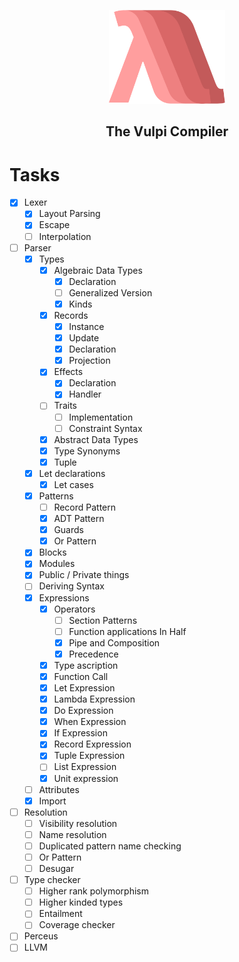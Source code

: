 <p align="center"><img alt="Vulpi Logo" height="150px" src="images/logo.png"></p>
<h2 align="center">The Vulpi Compiler</h2>

# Tasks

- [x] Lexer
    - [x] Layout Parsing
    - [x] Escape
    - [ ] Interpolation
- [ ] Parser
    - [x] Types
        - [x] Algebraic Data Types
            - [x] Declaration
            - [ ] Generalized Version
            - [X] Kinds
        - [x] Records
            - [x] Instance
            - [x] Update
            - [x] Declaration
            - [x] Projection
        - [x] Effects
            - [x] Declaration
            - [x] Handler
        - [ ] Traits
            - [ ] Implementation
            - [ ] Constraint Syntax
        - [x] Abstract Data Types
        - [x] Type Synonyms
        - [x] Tuple
    - [x] Let declarations
        - [x] Let cases
    - [x] Patterns
        - [ ] Record Pattern
        - [x] ADT Pattern
        - [x] Guards
        - [x] Or Pattern
    - [x] Blocks
    - [x] Modules
    - [x] Public / Private things
    - [ ] Deriving Syntax
    - [x] Expressions
        - [x] Operators
            - [ ] Section Patterns
            - [ ] Function applications In Half
            - [x] Pipe and Composition
            - [x] Precedence
        - [x] Type ascription
        - [x] Function Call
        - [x] Let Expression
        - [x] Lambda Expression
        - [x] Do Expression
        - [x] When Expression
        - [x] If Expression
        - [x] Record Expression
        - [x] Tuple Expression
        - [ ] List Expression
        - [x] Unit expression
    - [ ] Attributes
    - [x] Import
- [ ] Resolution
    - [ ] Visibility resolution
    - [ ] Name resolution
    - [ ] Duplicated pattern name checking
    - [ ] Or Pattern
    - [ ] Desugar
- [ ] Type checker
    - [ ] Higher rank polymorphism
    - [ ] Higher kinded types
    - [ ] Entailment
    - [ ] Coverage checker
- [ ] Perceus
- [ ] LLVM